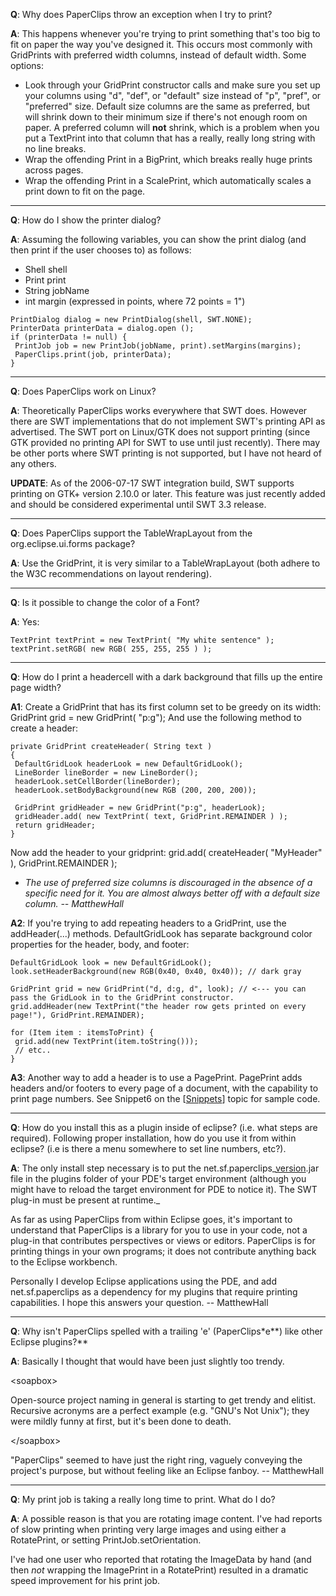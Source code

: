 **Q**: Why does PaperClips throw an exception when I try to print?

**A**: This happens whenever you're trying to print something that's too big to fit on paper the way you've designed it. This occurs most commonly with GridPrints with preferred width columns, instead of default width. Some options:
  * Look through your GridPrint constructor calls and make sure you set up your columns using "d", "def", or "default" size instead of "p", "pref", or "preferred" size. Default size columns are the same as preferred, but will shrink down to their minimum size if there's not enough room on paper. A preferred column will **not** shrink, which is a problem when you put a TextPrint into that column that has a really, really long string with no line breaks.
  * Wrap the offending Print in a BigPrint, which breaks really huge prints across pages.
  * Wrap the offending Print in a ScalePrint, which automatically scales a print down to fit on the page.

---

**Q**: How do I show the printer dialog?

**A**: Assuming the following variables, you can show the print dialog (and then print if the user chooses to) as follows:
  * Shell shell
  * Print print
  * String jobName
  * int margin (expressed in points, where 72 points = 1")
```
PrintDialog dialog = new PrintDialog(shell, SWT.NONE);
PrinterData printerData = dialog.open ();
if (printerData != null) {
 PrintJob job = new PrintJob(jobName, print).setMargins(margins);
 PaperClips.print(job, printerData);
}
```

---

**Q**: Does PaperClips work on Linux?

**A**: Theoretically PaperClips works everywhere that SWT does. However there are SWT implementations that do not implement SWT's printing API as advertised. The SWT port on Linux/GTK does not support printing (since GTK provided no printing API for SWT to use until just recently). There may be other ports where SWT printing is not supported, but I have not heard of any others.

**UPDATE**: As of the 2006-07-17 SWT integration build, SWT supports printing on GTK+ version 2.10.0 or later. This feature was just recently added and should be considered experimental until SWT 3.3 release.

---

**Q**: Does PaperClips support the TableWrapLayout from the org.eclipse.ui.forms package?

**A**: Use the GridPrint, it is very similar to a TableWrapLayout (both adhere to the W3C recommendations on layout rendering).

---

**Q**: Is it possible to change the color of a Font?

**A**: Yes:
```
TextPrint textPrint = new TextPrint( "My white sentence" );
textPrint.setRGB( new RGB( 255, 255, 255 ) );
```

---

**Q**: How do I print a headercell with a dark background that fills up the entire page width?

**A1**: Create a GridPrint that has its first column set to be greedy on its width: GridPrint grid = new GridPrint( "p:g"); And use the following method
to create a header:
```
private GridPrint createHeader( String text )
{
 DefaultGridLook headerLook = new DefaultGridLook();
 LineBorder lineBorder = new LineBorder();
 headerLook.setCellBorder(lineBorder);
 headerLook.setBodyBackground(new RGB (200, 200, 200));

 GridPrint gridHeader = new GridPrint("p:g", headerLook);
 gridHeader.add( new TextPrint( text, GridPrint.REMAINDER ) );
 return gridHeader;
} 
```
Now add the header to your gridprint: grid.add( createHeader( "MyHeader" ), GridPrint.REMAINDER );
  * _The use of preferred size columns is discouraged in the absence of a specific need for it. You are almost always better off with a default size column. -- MatthewHall_

**A2**: If you're trying to add repeating headers to a GridPrint, use the addHeader(...) methods. DefaultGridLook has separate background color properties for the header, body, and footer:
```
DefaultGridLook look = new DefaultGridLook();
look.setHeaderBackground(new RGB(0x40, 0x40, 0x40)); // dark gray

GridPrint grid = new GridPrint("d, d:g, d", look); // <--- you can pass the GridLook in to the GridPrint constructor.
grid.addHeader(new TextPrint("the header row gets printed on every page!"), GridPrint.REMAINDER);

for (Item item : itemsToPrint) {
 grid.add(new TextPrint(item.toString()));
 // etc..
} 
```

**A3**: Another way to add a header is to use a PagePrint. PagePrint adds headers and/or footers to every page of a document, with the capability to print page numbers. See Snippet6 on the [[Snippets](Snippets.md)] topic for sample code.

---

**Q**: How do you install this as a plugin inside of eclipse? (i.e. what steps are required). Following proper installation, how do you use it from within eclipse? (i.e is there a menu somewhere to set line numbers, etc?).

**A**: The only install step necessary is to put the net.sf.paperclips_[version](version.md).jar file in the plugins folder of your PDE's target environment (although you might have to reload the target environment for PDE to notice it).  The SWT plug-in must be present at runtime._

As far as using PaperClips from within Eclipse goes, it's important to understand that PaperClips is a library for you to use in your code, not a plug-in that contributes perspectives or views or editors. PaperClips is for printing things in your own programs; it does not contribute anything back to the Eclipse workbench.

Personally I develop Eclipse applications using the PDE, and add net.sf.paperclips as a dependency for my plugins that require printing capabilities. I hope this answers your question. -- MatthewHall

---

**Q**: Why isn't PaperClips spelled with a trailing 'e' (PaperClips\*e**) like other Eclipse plugins?**

**A**: Basically I thought that would have been just slightly too trendy. 

&lt;soapbox&gt;

Open-source project naming in general is starting to get trendy and elitist. Recursive acronyms are a perfect example (e.g. "GNU's Not Unix"); they were mildly funny at first, but it's been done to death.

&lt;/soapbox&gt;

 "PaperClips" seemed to have just the right ring, vaguely conveying the project's purpose, but without feeling like an Eclipse fanboy. -- MatthewHall

---

**Q**: My print job is taking a really long time to print. What do I do?

**A**: A possible reason is that you are rotating image content. I've had reports of slow printing when printing very large images and using either a RotatePrint, or setting PrintJob.setOrientation.

I've had one user who reported that rotating the ImageData by hand (and then _not_ wrapping the ImagePrint in a RotatePrint) resulted in a dramatic speed improvement for his print job.